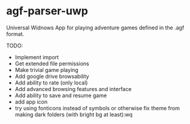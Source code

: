 # agf-parser-uwp
Universal Widnows App for playing adventure games defined in the .agf format.

TODO:   
- Implement import
- Get extended file permissions
- Make trivial game playing
- Add google drive browsability
- Add ability to rate (only local)
- Add advanced browsing features and interface
- Add ability to save and resume game
- add app icon
- try using fonticons instead of symbols or otherwise fix theme from making dark folders (with bright bg at least):wq
